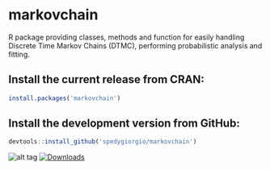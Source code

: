 # markovchain
R package providing classes, methods and function for easily handling Discrete Time Markov Chains (DTMC), performing probabilistic analysis and fitting.

## Install the current release from CRAN:
```r
install.packages('markovchain')
```

## Install the development version from GitHub:
```r
devtools::install_github('spedygiorgio/markovchain')
```

![alt tag](https://travis-ci.org/spedygiorgio/markovchain.svg?branch=master)
[![Downloads](http://cranlogs.r-pkg.org/badges/markovchain)](http://cran.rstudio.com/package=markovchain)
